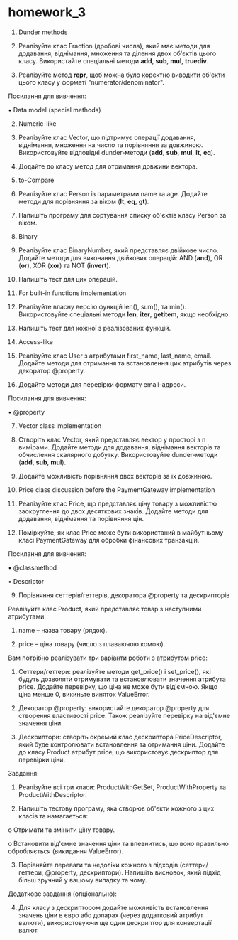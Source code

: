 # homework_3

1. Dunder methods

1.	Реалізуйте клас Fraction (дробові числа), який має методи для додавання, віднімання, множення та ділення двох об'єктів цього класу. Використайте спеціальні методи __add__, __sub__, __mul__, __truediv__.

2.	Реалізуйте метод __repr__, щоб можна було коректно виводити об'єкти цього класу у форматі "numerator/denominator".

Посилання для вивчення:

•	Data model (special methods)

2. Numeric-like

1.	Реалізуйте клас Vector, що підтримує операції додавання, віднімання, множення на число та порівняння за довжиною. Використовуйте відповідні dunder-методи (__add__, __sub__, __mul__, __lt__, __eq__).

2.	Додайте до класу метод для отримання довжини вектора.

3. to-Compare

1.	Реалізуйте клас Person із параметрами name та age. Додайте методи для порівняння за віком (__lt__, __eq__, __gt__).

2.	Напишіть програму для сортування списку об'єктів класу Person за віком.

4. Binary

1.	Реалізуйте клас BinaryNumber, який представляє двійкове число. Додайте методи для виконання двійкових операцій: AND (__and__), OR (__or__), XOR (__xor__) та NOT (__invert__).

2.	Напишіть тест для цих операцій.

5. For built-in functions implementation

1.	Реалізуйте власну версію функцій len(), sum(), та min(). Використовуйте спеціальні методи __len__, __iter__, __getitem__, якщо необхідно.

2.	Напишіть тест для кожної з реалізованих функцій.

6. Access-like

1.	Реалізуйте клас User з атрибутами first_name, last_name, email. Додайте методи для отримання та встановлення цих атрибутів через декоратор @property.

2.	Додайте методи для перевірки формату email-адреси.

Посилання для вивчення:

•	@property

7. Vector class implementation

1.	Створіть клас Vector, який представляє вектор у просторі з n вимірами. Додайте методи для додавання, віднімання векторів та обчислення скалярного добутку. Використовуйте dunder-методи (__add__, __sub__, __mul__).

2.	Додайте можливість порівняння двох векторів за їх довжиною.

8. Price class discussion before the PaymentGateway implementation

1.	Реалізуйте клас Price, що представляє ціну товару з можливістю заокруглення до двох десяткових знаків. Додайте методи для додавання, віднімання та порівняння цін.

2.	Поміркуйте, як клас Price може бути використаний в майбутньому класі PaymentGateway для обробки фінансових транзакцій.

Посилання для вивчення:

•	@classmethod

•	Descriptor

9. Порівняння сеттерів/геттерів, декоратора @property та дескрипторів

Реалізуйте клас Product, який представляє товар з наступними атрибутами:

1.	name – назва товару (рядок).

2.	price – ціна товару (число з плаваючою комою).

Вам потрібно реалізувати три варіанти роботи з атрибутом price:

1.	Сеттери/геттери: реалізуйте методи get_price() і set_price(), які будуть дозволяти отримувати та встановлювати значення атрибута price. Додайте перевірку, що ціна не може бути від'ємною. Якщо ціна менше 0, викиньте виняток ValueError.

2.	Декоратор @property: використайте декоратор @property для створення властивості price. Також реалізуйте перевірку на від'ємне значення ціни.

3.	Дескриптори: створіть окремий клас дескриптора PriceDescriptor, який буде контролювати встановлення та отримання ціни. Додайте до класу Product атрибут price, що використовує дескриптор для перевірки ціни.

Завдання:

1.	Реалізуйте всі три класи: ProductWithGetSet, ProductWithProperty та ProductWithDescriptor.

2.	Напишіть тестову програму, яка створює об'єкти кожного з цих класів та намагається:

o	Отримати та змінити ціну товару.

o	Встановити від'ємне значення ціни та впевнитись, що воно правильно обробляється (викидання ValueError).

3.	Порівняйте переваги та недоліки кожного з підходів (сеттери/геттери, @property, дескриптори). Напишіть висновок, який підхід більш зручний у вашому випадку та чому.

Додаткове завдання (опціонально):

4.	Для класу з дескриптором додайте можливість встановлення значень ціни в євро або доларах (через додатковий атрибут валюти), використовуючи ще один дескриптор для конвертації валют.
